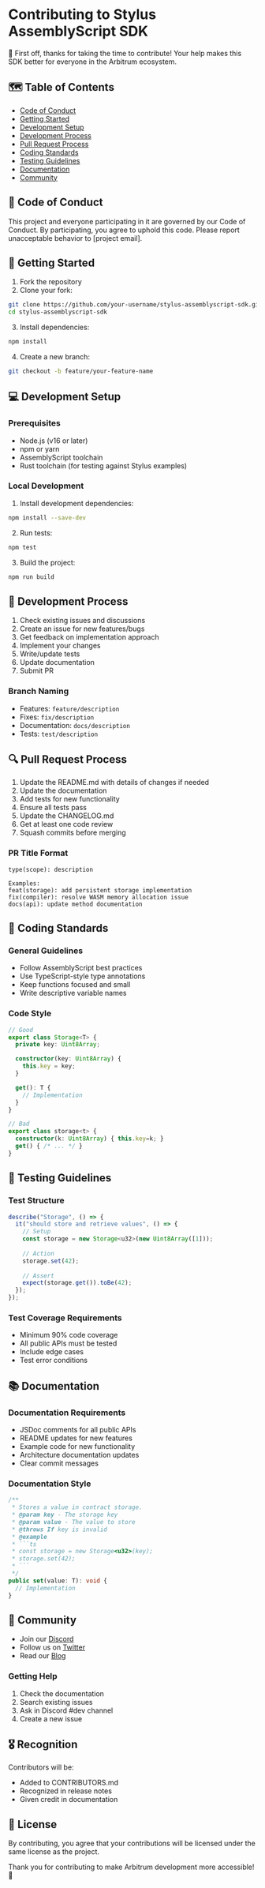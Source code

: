 # Contributing to Stylus AssemblyScript SDK

👋 First off, thanks for taking the time to contribute! Your help makes this SDK better for everyone in the Arbitrum ecosystem.

## 🗺️ Table of Contents

- [Code of Conduct](#code-of-conduct)
- [Getting Started](#getting-started)
- [Development Setup](#development-setup)
- [Development Process](#development-process)
- [Pull Request Process](#pull-request-process)
- [Coding Standards](#coding-standards)
- [Testing Guidelines](#testing-guidelines)
- [Documentation](#documentation)
- [Community](#community)

## 📜 Code of Conduct

This project and everyone participating in it are governed by our Code of Conduct. By participating, you agree to uphold this code. Please report unacceptable behavior to [project email].

## 🚀 Getting Started

1. Fork the repository
2. Clone your fork:
```bash
git clone https://github.com/your-username/stylus-assemblyscript-sdk.git
cd stylus-assemblyscript-sdk
```

3. Install dependencies:
```bash
npm install
```

4. Create a new branch:
```bash
git checkout -b feature/your-feature-name
```

## 💻 Development Setup

### Prerequisites

- Node.js (v16 or later)
- npm or yarn
- AssemblyScript toolchain
- Rust toolchain (for testing against Stylus examples)

### Local Development

1. Install development dependencies:
```bash
npm install --save-dev
```

2. Run tests:
```bash
npm test
```

3. Build the project:
```bash
npm run build
```

## 🔄 Development Process

1. Check existing issues and discussions
2. Create an issue for new features/bugs
3. Get feedback on implementation approach
4. Implement your changes
5. Write/update tests
6. Update documentation
7. Submit PR

### Branch Naming

- Features: `feature/description`
- Fixes: `fix/description`
- Documentation: `docs/description`
- Tests: `test/description`

## 🔍 Pull Request Process

1. Update the README.md with details of changes if needed
2. Update the documentation
3. Add tests for new functionality
4. Ensure all tests pass
5. Update the CHANGELOG.md
6. Get at least one code review
7. Squash commits before merging

### PR Title Format

```
type(scope): description

Examples:
feat(storage): add persistent storage implementation
fix(compiler): resolve WASM memory allocation issue
docs(api): update method documentation
```

## 📐 Coding Standards

### General Guidelines

- Follow AssemblyScript best practices
- Use TypeScript-style type annotations
- Keep functions focused and small
- Write descriptive variable names

### Code Style

```typescript
// Good
export class Storage<T> {
  private key: Uint8Array;

  constructor(key: Uint8Array) {
    this.key = key;
  }

  get(): T {
    // Implementation
  }
}

// Bad
export class storage<t> {
  constructor(k: Uint8Array) { this.key=k; }
  get() { /* ... */ }
}
```

## 🧪 Testing Guidelines

### Test Structure

```typescript
describe("Storage", () => {
  it("should store and retrieve values", () => {
    // Setup
    const storage = new Storage<u32>(new Uint8Array([1]));
    
    // Action
    storage.set(42);
    
    // Assert
    expect(storage.get()).toBe(42);
  });
});
```

### Test Coverage Requirements

- Minimum 90% code coverage
- All public APIs must be tested
- Include edge cases
- Test error conditions

## 📚 Documentation

### Documentation Requirements

- JSDoc comments for all public APIs
- README updates for new features
- Example code for new functionality
- Architecture documentation updates
- Clear commit messages

### Documentation Style

```typescript
/**
 * Stores a value in contract storage.
 * @param key - The storage key
 * @param value - The value to store
 * @throws If key is invalid
 * @example
 * ```ts
 * const storage = new Storage<u32>(key);
 * storage.set(42);
 * ```
 */
public set(value: T): void {
  // Implementation
}
```

## 👥 Community

- Join our [Discord](https://discord.gg/example)
- Follow us on [Twitter](https://twitter.com/example)
- Read our [Blog](https://blog.example.com)

### Getting Help

1. Check the documentation
2. Search existing issues
3. Ask in Discord #dev channel
4. Create a new issue

## 🎖️ Recognition

Contributors will be:
- Added to CONTRIBUTORS.md
- Recognized in release notes
- Given credit in documentation

## 📝 License

By contributing, you agree that your contributions will be licensed under the same license as the project.

Thank you for contributing to make Arbitrum development more accessible! 🙏
